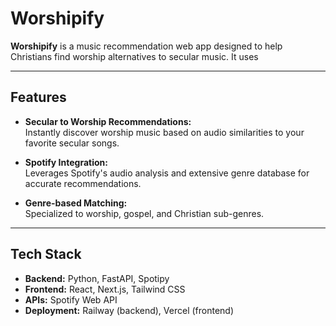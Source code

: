 # Worshipify

**Worshipify** is a music recommendation web app designed to help Christians find worship alternatives to secular music. It uses 

---

## Features

- **Secular to Worship Recommendations:**  
  Instantly discover worship music based on audio similarities to your favorite secular songs.

- **Spotify Integration:**  
  Leverages Spotify's audio analysis and extensive genre database for accurate recommendations.

- **Genre-based Matching:**  
  Specialized to worship, gospel, and Christian sub-genres.

---

## Tech Stack
- **Backend:** 
    Python, FastAPI, Spotipy
- **Frontend:** 
    React, Next.js, Tailwind CSS
- **APIs:** 
    Spotify Web API
- **Deployment:** 
    Railway (backend), Vercel (frontend)